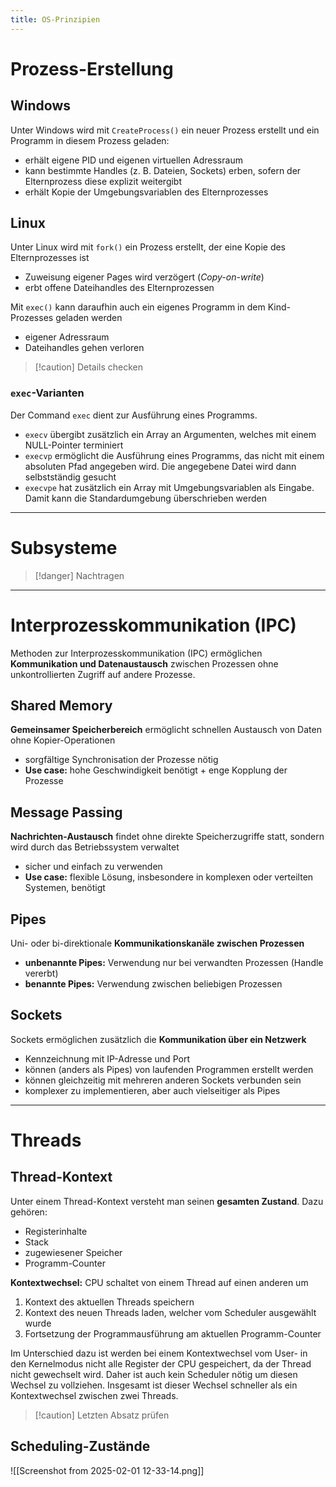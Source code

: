 ```yaml
---
title: OS-Prinzipien
---
```

# Prozess-Erstellung
## Windows
Unter Windows wird mit `CreateProcess()` ein neuer Prozess erstellt und ein Programm in diesem Prozess geladen:
- erhält eigene PID und eigenen virtuellen Adressraum
- kann bestimmte Handles (z. B. Dateien, Sockets) erben, sofern der Elternprozess diese explizit weitergibt
- erhält Kopie der Umgebungsvariablen des Elternprozesses

## Linux
Unter Linux wird mit `fork()` ein Prozess erstellt, der eine Kopie des Elternprozesses ist
- Zuweisung eigener Pages wird verzögert (*Copy-on-write*)
- erbt offene Dateihandles des Elternprozessen

Mit `exec()` kann daraufhin auch ein eigenes Programm in dem Kind-Prozesses geladen werden
- eigener Adressraum
- Dateihandles gehen verloren

> [!caution] Details checken

### `exec`-Varianten
Der Command `exec` dient zur Ausführung eines Programms.
- `execv` übergibt zusätzlich ein Array an Argumenten, welches mit einem NULL-Pointer terminiert
- `execvp` ermöglicht die Ausführung eines Programms, das nicht mit einem absoluten Pfad angegeben wird. Die angegebene Datei wird dann selbstständig gesucht
- `execvpe` hat zusätzlich ein Array mit Umgebungsvariablen als Eingabe. Damit kann die Standardumgebung überschrieben werden

---
# Subsysteme
> [!danger] Nachtragen

---
# Interprozesskommunikation (IPC)
Methoden zur Interprozesskommunikation (IPC) ermöglichen **Kommunikation und Datenaustausch** zwischen Prozessen ohne unkontrollierten Zugriff auf andere Prozesse.
## Shared Memory
**Gemeinsamer Speicherbereich** ermöglicht schnellen Austausch von Daten ohne Kopier-Operationen
- sorgfältige Synchronisation der Prozesse nötig
- **Use case:** hohe Geschwindigkeit benötigt + enge Kopplung der Prozesse

## Message Passing
**Nachrichten-Austausch** findet ohne direkte Speicherzugriffe statt, sondern wird durch das Betriebssystem verwaltet
- sicher und einfach zu verwenden
- **Use case:** flexible Lösung, insbesondere in komplexen oder verteilten Systemen, benötigt

## Pipes
Uni- oder bi-direktionale **Kommunikationskanäle zwischen Prozessen**
- **unbenannte Pipes:** Verwendung nur bei verwandten Prozessen (Handle vererbt)
- **benannte Pipes:** Verwendung zwischen beliebigen Prozessen

## Sockets
Sockets ermöglichen zusätzlich die **Kommunikation über ein Netzwerk**
- Kennzeichnung mit IP-Adresse und Port
- können (anders als Pipes) von laufenden Programmen erstellt werden
- können gleichzeitig mit mehreren anderen Sockets verbunden sein 
- komplexer zu implementieren, aber auch vielseitiger als Pipes

---
# Threads
## Thread-Kontext
Unter einem Thread-Kontext versteht man seinen **gesamten Zustand**. Dazu gehören:
- Registerinhalte
- Stack
- zugewiesener Speicher
- Programm-Counter

**Kontextwechsel:** CPU schaltet von einem Thread auf einen anderen um
1. Kontext des aktuellen Threads speichern
2. Kontext des neuen Threads laden, welcher vom Scheduler ausgewählt wurde
3. Fortsetzung der Programmausführung am aktuellen Programm-Counter

Im Unterschied dazu ist werden bei einem Kontextwechsel vom User- in den Kernelmodus nicht alle Register der CPU gespeichert, da der Thread nicht gewechselt wird. Daher ist auch kein Scheduler nötig um diesen Wechsel zu vollziehen. Insgesamt ist dieser Wechsel schneller als ein Kontextwechsel zwischen zwei Threads.

> [!caution] Letzten Absatz prüfen

## Scheduling-Zustände
![[Screenshot from 2025-02-01 12-33-14.png]]